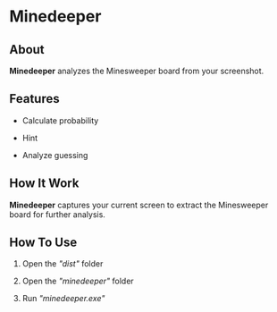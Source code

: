 # Minedeeper
## About

**Minedeeper** analyzes the Minesweeper board from your screenshot.

## Features

- Calculate probability

- Hint

- Analyze guessing

## How It Work

**Minedeeper** captures your current screen to extract the Minesweeper board for further analysis.

## How To Use

1. Open the *"dist"* folder

2. Open the *"minedeeper"* folder

3. Run *"minedeeper.exe"*